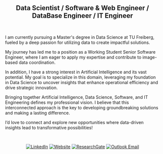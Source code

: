 
<div align="center">
  
## Data Scientist / Software & Web Engineer / DataBase Engineer / IT Engineer
</div>
<br/>
<p>
I am currently pursuing a Master's degree in Data Science at TU Freiberg, fueled by a deep passion for utilizing data to create impactful solutions.

My journey has led me to a position as a Working Student Senior Software Engineer, where I am eager to apply my expertise and contribute to image-based data coordination.

In addition, I have a strong interest in Artificial Intelligence and its vast potential. My goal is to specialize in this domain, leveraging my foundation in Data Science to uncover insights that enhance operational efficiency and drive strategic innovation.

Bringing together Artificial Intelligence, Data Science, Software, and IT Engineering defines my professional vision. I believe that this interconnected approach is the key to developing groundbreaking solutions and making a lasting difference.

I’d love to connect and explore new opportunities where data-driven insights lead to transformative possibilities!
</p>

<br/>
<div align="center">
  
[![LinkedIn](https://img.shields.io/badge/LinkedIn-0077B5?style=for-the-badge&logo=linkedin&logoColor=white)](https://linkedin.com/in/parsabe)
[![Website](https://img.shields.io/badge/Website-8A2BE2?style=for-the-badge&logo=githubpages&logoColor=white)](https://parsabe.github.io)
[![ResearchGate](https://img.shields.io/badge/ResearchGate-00BFA5?style=for-the-badge&logo=researchgate&logoColor=white)](https://www.researchgate.net/profile/Parsa-Besharat)
[![Outlook Email](https://img.shields.io/badge/Email-D44638?style=for-the-badge&logo=gmail&logoColor=white)](mailto:parsa@hounaar.com)



</div>
